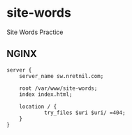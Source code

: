 # site-words
Site Words Practice


## NGINX

```
server {
    server_name sw.nretnil.com;

    root /var/www/site-words;
    index index.html;

    location / {
            try_files $uri $uri/ =404;
    }
}
```